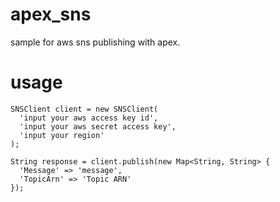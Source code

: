 # apex_sns
sample for aws sns publishing with apex.

# usage

```apex
SNSClient client = new SNSClient(
  'input your aws access key id',
  'input your aws secret access key',
  'input your region'
);

String response = client.publish(new Map<String, String> {
  'Message' => 'message',
  'TopicArn' => 'Topic ARN'
});
```
